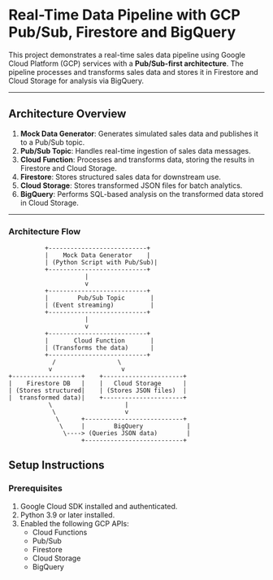 # Real-Time Data Pipeline with GCP Pub/Sub, Firestore and BigQuery

This project demonstrates a real-time sales data pipeline using Google Cloud Platform (GCP) services with a **Pub/Sub-first architecture**. The pipeline processes and transforms sales data and stores it in Firestore and Cloud Storage for analysis via BigQuery.

---

## **Architecture Overview**

1. **Mock Data Generator**: Generates simulated sales data and publishes it to a Pub/Sub topic.
2. **Pub/Sub Topic**: Handles real-time ingestion of sales data messages.
3. **Cloud Function**: Processes and transforms data, storing the results in Firestore and Cloud Storage.
4. **Firestore**: Stores structured sales data for downstream use.
5. **Cloud Storage**: Stores transformed JSON files for batch analytics.
6. **BigQuery**: Performs SQL-based analysis on the transformed data stored in Cloud Storage.

---

### **Architecture Flow**

```plaintext
          +---------------------------+
          |    Mock Data Generator    |
          | (Python Script with Pub/Sub)| 
          +---------------------------+
                     |
                     v
          +---------------------------+
          |        Pub/Sub Topic       |
          | (Event streaming)          |
          +---------------------------+
                     |
                     v
          +---------------------------+
          |       Cloud Function       |
          | (Transforms the data)      |
          +---------------------------+
            /                 \
           v                   v
+-------------------+    +----------------------+
|    Firestore DB   |    |   Cloud Storage      |
| (Stores structured|    | (Stores JSON files)  |
|  transformed data)|    +----------------------+
           \                    |
            \                   v
             \      +---------------------------+
              \     |        BigQuery            |
               \----> (Queries JSON data)        |
                    +---------------------------+
```



## Setup Instructions

### Prerequisites
1. Google Cloud SDK installed and authenticated.
2. Python 3.9 or later installed.
3. Enabled the following GCP APIs:
    - Cloud Functions
    - Pub/Sub
    - Firestore
    - Cloud Storage
    - BigQuery
